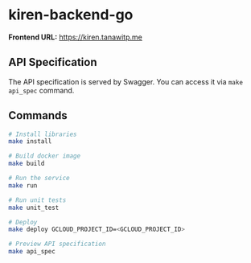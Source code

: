# kiren-backend-go

**Frontend URL:** <https://kiren.tanawitp.me>

## API Specification

The API specification is served by Swagger. You can access it via `make api_spec` command.

## Commands

```bash
# Install libraries
make install

# Build docker image
make build

# Run the service
make run

# Run unit tests
make unit_test

# Deploy
make deploy GCLOUD_PROJECT_ID=<GCLOUD_PROJECT_ID>

# Preview API specification
make api_spec
```

